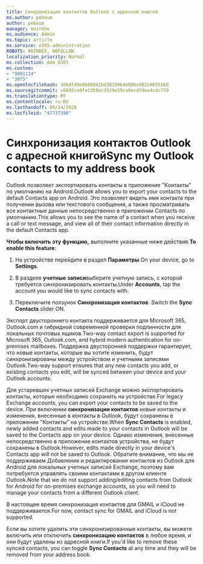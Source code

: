 ```yaml
---
title: Синхронизация контактов Outlook с адресной книгой
ms.author: pebaum
author: pebaum
manager: mnirkhe
ms.audience: Admin
ms.topic: article
ms.service: o365-administration
ROBOTS: NOINDEX, NOFOLLOW
localization_priority: Normal
ms.collection: Adm_O365
ms.custom:
- "9001114"
- "3075"
ms.openlocfilehash: 3dbdfd0e6686042bd30330b4e00bc082a9655160
ms.sourcegitcommit: c6692ce0fa1358ec3529e59ca0ecdfdea4cdc759
ms.translationtype: MT
ms.contentlocale: ru-RU
ms.lasthandoff: 09/14/2020
ms.locfileid: "47737390"
---
```

# <a name="sync-my-outlook-contacts-to-my-address-book"></a><span data-ttu-id="c8990-102">Синхронизация контактов Outlook с адресной книгой</span><span class="sxs-lookup"><span data-stu-id="c8990-102">Sync my Outlook contacts to my address book</span></span>

<span data-ttu-id="c8990-103">Outlook позволяет экспортировать контакты в приложение "Контакты" по умолчанию на Android.</span><span class="sxs-lookup"><span data-stu-id="c8990-103">Outlook allows you to export your contacts to the default Contacts app on Android.</span></span> <span data-ttu-id="c8990-104">Это позволяет видеть имя контакта при получении вызова или текстового сообщения, а также просматривать все контактные данные непосредственно в приложении Contacts по умолчанию.</span><span class="sxs-lookup"><span data-stu-id="c8990-104">This allows you to see the name of a contact when you receive a call or text message, and view all of their contact information directly in the default Contacts app.</span></span>
 
<span data-ttu-id="c8990-105">**Чтобы включить эту функцию,** выполните указанные ниже действия.</span><span class="sxs-lookup"><span data-stu-id="c8990-105">**To enable this feature**:</span></span>
 
1. <span data-ttu-id="c8990-106">На устройстве перейдите в раздел **Параметры**.</span><span class="sxs-lookup"><span data-stu-id="c8990-106">On your device, go to **Settings**.</span></span>

2. <span data-ttu-id="c8990-107">В разделе **учетные записи**выберите учетную запись, с которой требуется синхронизировать контакты.</span><span class="sxs-lookup"><span data-stu-id="c8990-107">Under **Accounts**, tap the account you would like to sync contacts with.</span></span>

3. <span data-ttu-id="c8990-108">Переключите ползунок **Синхронизация контактов** .</span><span class="sxs-lookup"><span data-stu-id="c8990-108">Switch the **Sync Contacts** slider ON.</span></span>
 
<span data-ttu-id="c8990-109">Экспорт двустороннего контакта поддерживается для Microsoft 365, Outlook.com и гибридной современной проверки подлинности для локальных почтовых ящиков.</span><span class="sxs-lookup"><span data-stu-id="c8990-109">Two-way contact export is supported for Microsoft 365, Outlook.com, and hybrid modern authentication for on-premises mailboxes.</span></span> <span data-ttu-id="c8990-110">Поддержка двусторонней поддержки гарантирует, что новые контакты, которые вы хотите изменить, будут синхронизированы между устройством и учетными записями Outlook.</span><span class="sxs-lookup"><span data-stu-id="c8990-110">Two-way support ensures that any new contacts you add, or existing contacts you edit, will be synced between your device and your Outlook accounts.</span></span>
 
<span data-ttu-id="c8990-111">Для устаревших учетных записей Exchange можно экспортировать контакты, которые необходимо сохранить на устройстве.</span><span class="sxs-lookup"><span data-stu-id="c8990-111">For legacy Exchange accounts, you can export your contacts to be saved to the device.</span></span> <span data-ttu-id="c8990-112">При включении **синхронизации контактов** новые контакты и изменения, внесенные в контакты в Outlook, будут сохранены в приложении "Контакты" на устройстве.</span><span class="sxs-lookup"><span data-stu-id="c8990-112">When **Sync Contacts** is enabled, newly added contacts and edits made to your contacts in Outlook will be saved to the Contacts app on your device.</span></span> <span data-ttu-id="c8990-113">Однако изменения, внесенные непосредственно в приложение контактов устройства, не будут сохранены в Outlook.</span><span class="sxs-lookup"><span data-stu-id="c8990-113">However, edits made directly in your device's Contacts app will not be saved to Outlook.</span></span> <span data-ttu-id="c8990-114">Обратите внимание, что мы не поддерживаем Добавление и редактирование контактов из Outlook для Android для локальных учетных записей Exchange, поэтому вам потребуется управлять своими контактами в другом клиенте Outlook.</span><span class="sxs-lookup"><span data-stu-id="c8990-114">Note that we do not support adding/editing contacts from Outlook for Android for on-premises exchange accounts, so you will need to manage your contacts from a different Outlook client.</span></span>
 
<span data-ttu-id="c8990-115">В настоящее время синхронизация контактов для GMAIL и iCloud не поддерживается.</span><span class="sxs-lookup"><span data-stu-id="c8990-115">For now, contact sync for GMAIL and iCloud is not supported.</span></span>
 
<span data-ttu-id="c8990-116">Если вы хотите удалить эти синхронизированные контакты, вы можете включить или отключить **синхронизацию контактов** в любое время, и они будут удалены из адресной книги.</span><span class="sxs-lookup"><span data-stu-id="c8990-116">If you'd like to remove these synced contacts, you can toggle **Sync Contacts** at any time and they will be removed from your address book.</span></span>
